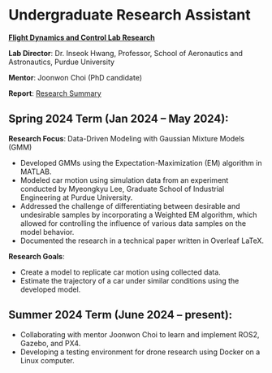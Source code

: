 # Undergraduate Research Assistant
**<a href="https://sites.google.com/view/fdchsl/home?authuser=0" target="_blank" title="Click">Flight Dynamics and Control Lab Research</a>** 

**Lab Director**: Dr. Inseok Hwang, Professor, School of Aeronautics and Astronautics, Purdue University

**Mentor**: Joonwon Choi (PhD candidate)

**Report**: <a href="assets/fdcl_report.pdf" target="_blank" title="Click"> Research Summary</a>

## Spring 2024 Term (Jan 2024 – May 2024):
**Research Focus**: Data-Driven Modeling with Gaussian Mixture Models (GMM)

-	Developed GMMs using the Expectation-Maximization (EM) algorithm in MATLAB.
-	Modeled car motion using simulation data from an experiment conducted by Myeongkyu Lee, Graduate School of Industrial Engineering at Purdue University.
-	Addressed the challenge of differentiating between desirable and undesirable samples by incorporating a Weighted EM algorithm, which allowed for controlling the influence of various data samples on the model behavior.
-	Documented the research in a technical paper written in Overleaf LaTeX.

**Research Goals**:

-	Create a model to replicate car motion using collected data.
-	Estimate the trajectory of a car under similar conditions using the developed model.

## Summer 2024 Term (June 2024 – present):

-	Collaborating with mentor Joonwon Choi to learn and implement ROS2, Gazebo, and PX4.
-	Developing a testing environment for drone research using Docker on a Linux computer.
